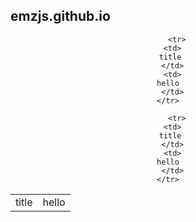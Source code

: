 ## emzjs.github.io

<center>
  <table>
    <tr>
      <td>
      title 
      </td>
      <td>
    hello
      </td>
    </tr>
    
    
        <tr>
      <td>
      title 
      </td>
      <td>
    hello
      </td>
    </tr>
    
        <tr>
      <td>
      title 
      </td>
      <td>
    hello
      </td>
    </tr>
  </table>
  </center>
